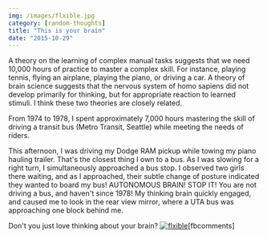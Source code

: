 ```yaml
---
img: /images/flxible.jpg
category: [random-thoughts]
title: "This is your brain"
date: "2015-10-29"
---
```


A theory on the learning of complex manual tasks suggests that we need 10,000 hours of practice to master a complex skill. For instance, playing tennis, flying an airplane, playing the piano, or driving a car. A theory of brain science suggests that the nervous system of homo sapiens did not develop primarily for thinking, but for appropriate reaction to learned stimuli. I think these two theories are closely related.

From 1974 to 1978, I spent approximately 7,000 hours mastering the skill of driving a transit bus (Metro Transit, Seattle) while meeting the needs of riders.

This afternoon, I was driving my Dodge RAM pickup while towing my piano hauling trailer. That's the closest thing I own to a bus. As I was slowing for a right turn, I simultaneously approached a bus stop. I observed two girls there waiting, and as I approached, their subtle change of posture indicated they wanted to board my bus! AUTONOMOUS BRAIN! STOP IT! You are not driving a bus, and haven't since 1978! My thinking brain quickly engaged, and caused me to look in the rear view mirror, where a UTA bus was approaching one block behind me.

Don't you just love thinking about your brain? [![flxible](/images/flxible.jpg)](http://blog.duanemcguire.com/wp-content/uploads/2015/10/flxible.jpg)\[fbcomments\]
